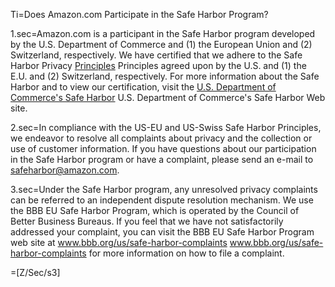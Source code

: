 Ti=Does Amazon.com Participate in the Safe Harbor Program?

1.sec=Amazon.com is a participant in the Safe Harbor program developed by the U.S. Department of Commerce and (1) the European Union and (2) Switzerland, respectively. We have certified that we adhere to the Safe Harbor Privacy <a class="help-display-cond help-display-cond-hidden help-display-cond-rule-platform-DesktopBrowser" href="https://export.gov/safeharbor/eu/eg_main_018475.asp" target="_blank">Principles</a> <span class="help-display-cond help-display-cond-hidden help-display-cond-rule-platform-MobileBrowser help-display-cond-rule-platform-MobileApp">Principles</span> agreed upon by the U.S. and (1) the E.U. and (2) Switzerland, respectively. For more information about the Safe Harbor and to view our certification, visit the <a class="help-display-cond help-display-cond-hidden help-display-cond-rule-platform-DesktopBrowser" href="https://www.export.gov/safeharbor" target="_blank">U.S. Department of Commerce's Safe Harbor</a><span class="help-display-cond help-display-cond-hidden help-display-cond-rule-platform-MobileBrowser help-display-cond-rule-platform-MobileApp"> U.S. Department of Commerce's Safe Harbor</span> Web site.

2.sec=In compliance with the US-EU and US-Swiss Safe Harbor Principles, we endeavor to resolve all complaints about privacy and the collection or use of customer information. If you have questions about our participation in the Safe Harbor program or have a complaint, please send an e-mail to safeharbor@amazon.com.

3.sec=Under the Safe Harbor program, any unresolved privacy complaints can be referred to an independent dispute resolution mechanism. We use the BBB EU Safe Harbor Program, which is operated by the Council of Better Business Bureaus. If you feel that we have not satisfactorily addressed your complaint, you can visit the BBB EU Safe Harbor Program web site at <a class="help-display-cond help-display-cond-hidden help-display-cond-rule-platform-DesktopBrowser" href="https://www.bbb.org/us/safe-harbor-complaints" target="_blank">www.bbb.org/us/safe-harbor-complaints</a> <span class="help-display-cond help-display-cond-hidden help-display-cond-rule-platform-MobileBrowser help-display-cond-rule-platform-MobileApp">www.bbb.org/us/safe-harbor-complaints</span> for more information on how to file a complaint.
 
=[Z/Sec/s3]